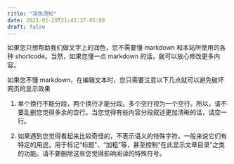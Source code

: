 ```yaml
---
title: "润色须知"
date: 2021-01-29T21:45:37-05:00
draft: false
---
```


如果您只想帮助我们做文字上的润色，您不需要懂 markdown 和本站所使用的各种 shortcode。当然，如果您懂一点 markdown 的话，就可以放心修改更多内容。

如果您不懂 markdown，在编辑文本时，您只需要注意以下几点就可以避免破坏网页的显示效果

1. 单个换行不能分段，两个换行才能分段。多个空行视为一个空行。所以，请不要乱删您觉得多余的空行。当您觉得有些内容分段叙述更加清晰的话，请空一行。

2. 如果遇到您觉得看起来比较奇怪的，不表示语义的特殊字符，一般来说它们有特定的用途，用于标记“标题”、“加粗”等，甚至控制“在此显示文章目录”之类的功能。请不要删除这些您觉得影响阅读的特殊符号。
